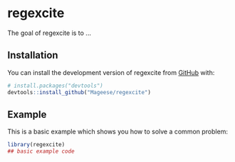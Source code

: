 
# regexcite

<!-- badges: start -->
<!-- badges: end -->

The goal of regexcite is to ...

## Installation

You can install the development version of regexcite from [GitHub](https://github.com/) with:

``` r
# install.packages("devtools")
devtools::install_github("Mageese/regexcite")
```

## Example

This is a basic example which shows you how to solve a common problem:

``` r
library(regexcite)
## basic example code
```


